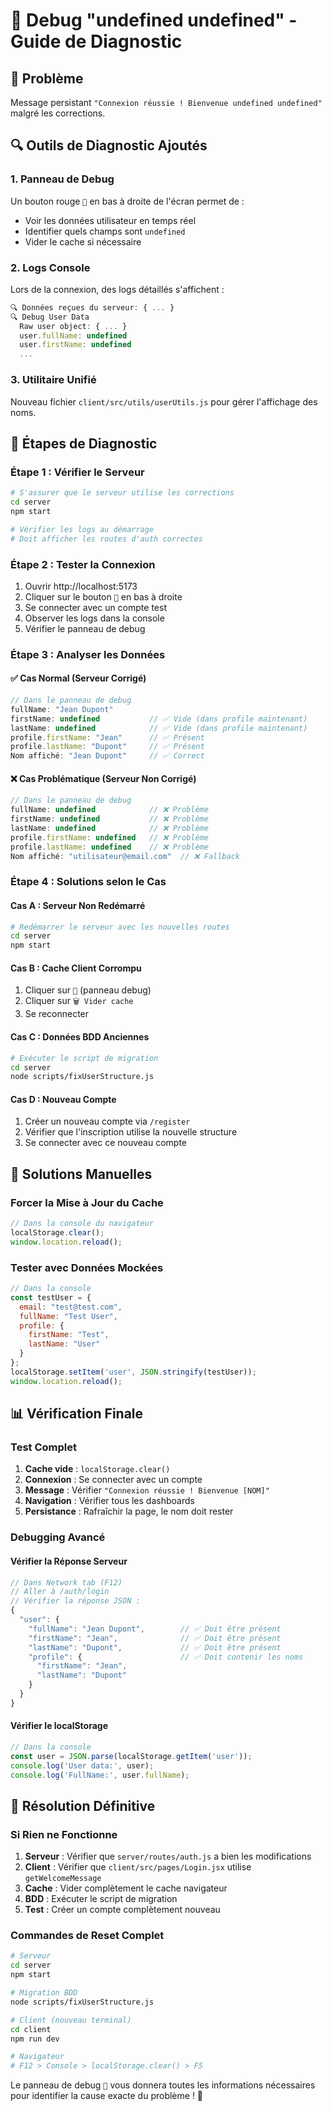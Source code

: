 # 🔧 Debug "undefined undefined" - Guide de Diagnostic

## 🚨 Problème

Message persistant `"Connexion réussie ! Bienvenue undefined undefined"` malgré les corrections.

## 🔍 Outils de Diagnostic Ajoutés

### 1. **Panneau de Debug** 
Un bouton rouge `🔧` en bas à droite de l'écran permet de :
- Voir les données utilisateur en temps réel
- Identifier quels champs sont `undefined`
- Vider le cache si nécessaire

### 2. **Logs Console**
Lors de la connexion, des logs détaillés s'affichent :
```javascript
🔍 Données reçues du serveur: { ... }
🔍 Debug User Data
  Raw user object: { ... }
  user.fullName: undefined
  user.firstName: undefined
  ...
```

### 3. **Utilitaire Unifié**
Nouveau fichier `client/src/utils/userUtils.js` pour gérer l'affichage des noms.

## 🧪 Étapes de Diagnostic

### **Étape 1 : Vérifier le Serveur**
```bash
# S'assurer que le serveur utilise les corrections
cd server
npm start

# Vérifier les logs au démarrage
# Doit afficher les routes d'auth correctes
```

### **Étape 2 : Tester la Connexion**
1. Ouvrir http://localhost:5173
2. Cliquer sur le bouton `🔧` en bas à droite
3. Se connecter avec un compte test
4. Observer les logs dans la console
5. Vérifier le panneau de debug

### **Étape 3 : Analyser les Données**

#### ✅ **Cas Normal (Serveur Corrigé)**
```javascript
// Dans le panneau de debug
fullName: "Jean Dupont"
firstName: undefined           // ✅ Vide (dans profile maintenant)
lastName: undefined            // ✅ Vide (dans profile maintenant)  
profile.firstName: "Jean"      // ✅ Présent
profile.lastName: "Dupont"     // ✅ Présent
Nom affiché: "Jean Dupont"     // ✅ Correct
```

#### ❌ **Cas Problématique (Serveur Non Corrigé)**
```javascript
// Dans le panneau de debug
fullName: undefined            // ❌ Problème
firstName: undefined           // ❌ Problème
lastName: undefined            // ❌ Problème
profile.firstName: undefined   // ❌ Problème
profile.lastName: undefined    // ❌ Problème
Nom affiché: "utilisateur@email.com"  // ❌ Fallback
```

### **Étape 4 : Solutions selon le Cas**

#### **Cas A : Serveur Non Redémarré**
```bash
# Redémarrer le serveur avec les nouvelles routes
cd server
npm start
```

#### **Cas B : Cache Client Corrompu**
1. Cliquer sur `🔧` (panneau debug)
2. Cliquer sur `🗑️ Vider cache`
3. Se reconnecter

#### **Cas C : Données BDD Anciennes**
```bash
# Exécuter le script de migration
cd server
node scripts/fixUserStructure.js
```

#### **Cas D : Nouveau Compte**
1. Créer un nouveau compte via `/register`
2. Vérifier que l'inscription utilise la nouvelle structure
3. Se connecter avec ce nouveau compte

## 🔧 Solutions Manuelles

### **Forcer la Mise à Jour du Cache**
```javascript
// Dans la console du navigateur
localStorage.clear();
window.location.reload();
```

### **Tester avec Données Mockées**
```javascript
// Dans la console
const testUser = {
  email: "test@test.com",
  fullName: "Test User",
  profile: {
    firstName: "Test",
    lastName: "User"
  }
};
localStorage.setItem('user', JSON.stringify(testUser));
window.location.reload();
```

## 📊 Vérification Finale

### **Test Complet**
1. **Cache vide** : `localStorage.clear()`
2. **Connexion** : Se connecter avec un compte
3. **Message** : Vérifier `"Connexion réussie ! Bienvenue [NOM]"`
4. **Navigation** : Vérifier tous les dashboards
5. **Persistance** : Rafraîchir la page, le nom doit rester

### **Debugging Avancé**

#### **Vérifier la Réponse Serveur**
```javascript
// Dans Network tab (F12)
// Aller à /auth/login
// Vérifier la réponse JSON :
{
  "user": {
    "fullName": "Jean Dupont",        // ✅ Doit être présent
    "firstName": "Jean",              // ✅ Doit être présent
    "lastName": "Dupont",             // ✅ Doit être présent
    "profile": {                      // ✅ Doit contenir les noms
      "firstName": "Jean",
      "lastName": "Dupont"
    }
  }
}
```

#### **Vérifier le localStorage**
```javascript
// Dans la console
const user = JSON.parse(localStorage.getItem('user'));
console.log('User data:', user);
console.log('FullName:', user.fullName);
```

## 🎯 Résolution Définitive

### **Si Rien ne Fonctionne**
1. **Serveur** : Vérifier que `server/routes/auth.js` a bien les modifications
2. **Client** : Vérifier que `client/src/pages/Login.jsx` utilise `getWelcomeMessage`
3. **Cache** : Vider complètement le cache navigateur
4. **BDD** : Exécuter le script de migration
5. **Test** : Créer un compte complètement nouveau

### **Commandes de Reset Complet**
```bash
# Serveur
cd server
npm start

# Migration BDD
node scripts/fixUserStructure.js

# Client (nouveau terminal)
cd client
npm run dev

# Navigateur
# F12 > Console > localStorage.clear() > F5
```

Le panneau de debug `🔧` vous donnera toutes les informations nécessaires pour identifier la cause exacte du problème ! 🚀 